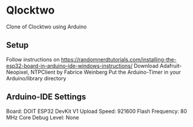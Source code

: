 # Qlocktwo
Clone of Clocktwo using Arduino

 Setup
--------------------------------------
 Follow instructions on https://randomnerdtutorials.com/installing-the-esp32-board-in-arduino-ide-windows-instructions/
 Download Adafruit-Neopixel, NTPClient by Fabrice Weinberg
 Put the Arduino-Timer in your Arduino/library directory
 
 Arduino-IDE Settings
--------------------------------------
 Board: DOIT ESP32 DevKit V1
 Upload Speed: 921600
 Flash Frequency: 80 MHz
 Core Debug Level: None